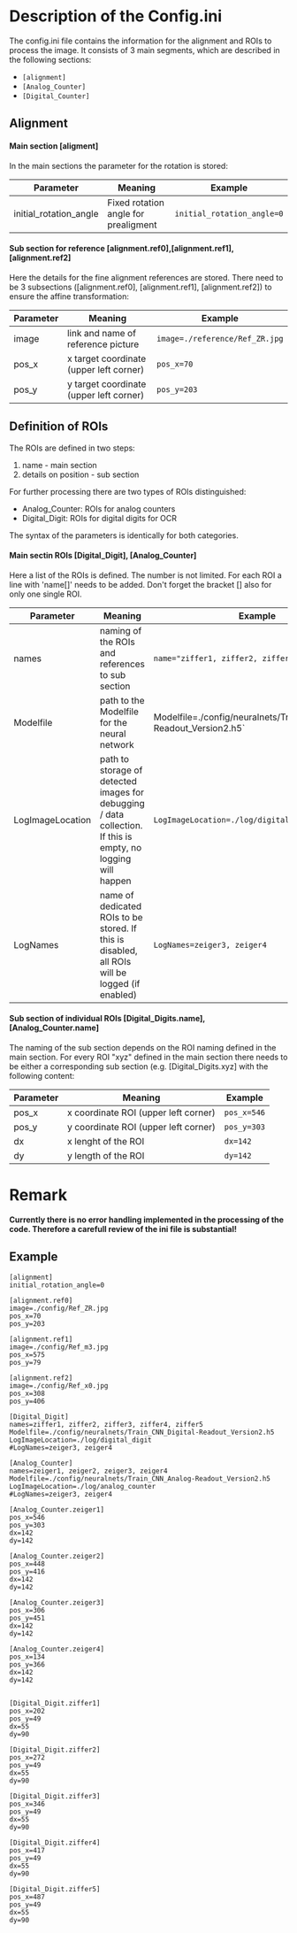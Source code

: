 # Description of the Config.ini

The config.ini file contains the information for the alignment and ROIs to process the image. It consists of 3 main segments, which are described in the following sections:

* `[alignment]`
* `[Analog_Counter]`
* `[Digital_Counter]`


## Alignment

#### Main section [aligment]
In the main sections the parameter for the rotation is stored:


| Parameter        | Meaning           | Example        |
| ------------- | ------------- | ------------- |
| initial_rotation_angle | Fixed rotation angle for prealigment | `initial_rotation_angle=0` |

#### Sub section for reference [alignment.ref0],[alignment.ref1], [alignment.ref2]

Here the details for the fine alignment references are stored. There need to be 3 subsections ([alignment.ref0], [alignment.ref1], [alignment.ref2]) to ensure the affine transformation:

| Parameter        | Meaning           | Example        |
| ------------- | ------------- | ------------- |
| image | link and name of reference picture | `image=./reference/Ref_ZR.jpg` |
| pos_x | x target coordinate (upper left corner) | `pos_x=70` |
| pos_y | y target coordinate (upper left corner) | `pos_y=203` |


## Definition of ROIs
The ROIs are defined in two steps:
1. name - main section
2. details on position - sub section

For further processing there are two types of ROIs distinguished: 

* Analog_Counter: ROIs for analog counters
* Digital_Digit: ROIs for digital digits for OCR

The syntax of the parameters is identically for both categories.

#### Main sectin ROIs [Digital_Digit], [Analog_Counter]

Here a list of the ROIs is defined. The number is not limited. For each ROI a line with 'name[]' needs to be added. Don't forget the bracket [] also for only one single ROI.

| Parameter        | Meaning           | Example        |
| ------------- | ------------- | ------------- |
| names | naming of the ROIs and references to sub section | `name="ziffer1, ziffer2, ziffer3` |
| Modelfile | path to the Modelfile for the neural network | Modelfile=./config/neuralnets/Train_CNN_Digital-Readout_Version2.h5` |
| LogImageLocation | path to storage of detected images for debugging / data collection. If this is empty, no logging will happen | `LogImageLocation=./log/digital_digit` |
| LogNames | name of dedicated ROIs to be stored. If this is disabled, all ROIs will be logged (if enabled) | `LogNames=zeiger3, zeiger4` |


#### Sub section of individual ROIs [Digital_Digits.name], [Analog_Counter.name]

The naming of the sub section depends on the ROI naming defined in the main section. For every ROI "xyz" defined in the main section there needs to be either a corresponding sub section (e.g. [Digital_Digits.xyz] with the following content:

| Parameter        | Meaning           | Example        |
| ------------- | ------------- | ------------- |
| pos_x | x coordinate ROI (upper left corner) | `pos_x=546` |
| pos_y | y coordinate ROI (upper left corner) | `pos_y=303` |
| dx | x lenght of the ROI | `dx=142` |
| dy | y length of the ROI | `dy=142` |


# Remark

**Currently there is no error handling implemented in the processing of the code. Therefore a carefull review of the ini file is substantial!**

## Example

~~~~
[alignment]
initial_rotation_angle=0

[alignment.ref0]
image=./config/Ref_ZR.jpg
pos_x=70
pos_y=203

[alignment.ref1]
image=./config/Ref_m3.jpg
pos_x=575
pos_y=79

[alignment.ref2]
image=./config/Ref_x0.jpg
pos_x=308
pos_y=406

[Digital_Digit]
names=ziffer1, ziffer2, ziffer3, ziffer4, ziffer5
Modelfile=./config/neuralnets/Train_CNN_Digital-Readout_Version2.h5
LogImageLocation=./log/digital_digit
#LogNames=zeiger3, zeiger4

[Analog_Counter]
names=zeiger1, zeiger2, zeiger3, zeiger4
Modelfile=./config/neuralnets/Train_CNN_Analog-Readout_Version2.h5
LogImageLocation=./log/analog_counter
#LogNames=zeiger3, zeiger4

[Analog_Counter.zeiger1]
pos_x=546
pos_y=303
dx=142
dy=142

[Analog_Counter.zeiger2]
pos_x=448
pos_y=416
dx=142
dy=142

[Analog_Counter.zeiger3]
pos_x=306
pos_y=451
dx=142
dy=142

[Analog_Counter.zeiger4]
pos_x=134
pos_y=366
dx=142
dy=142

    
[Digital_Digit.ziffer1]
pos_x=202
pos_y=49
dx=55
dy=90

[Digital_Digit.ziffer2]
pos_x=272
pos_y=49
dx=55
dy=90

[Digital_Digit.ziffer3]
pos_x=346
pos_y=49
dx=55
dy=90

[Digital_Digit.ziffer4]
pos_x=417
pos_y=49
dx=55
dy=90

[Digital_Digit.ziffer5]
pos_x=487
pos_y=49
dx=55
dy=90

~~~~

